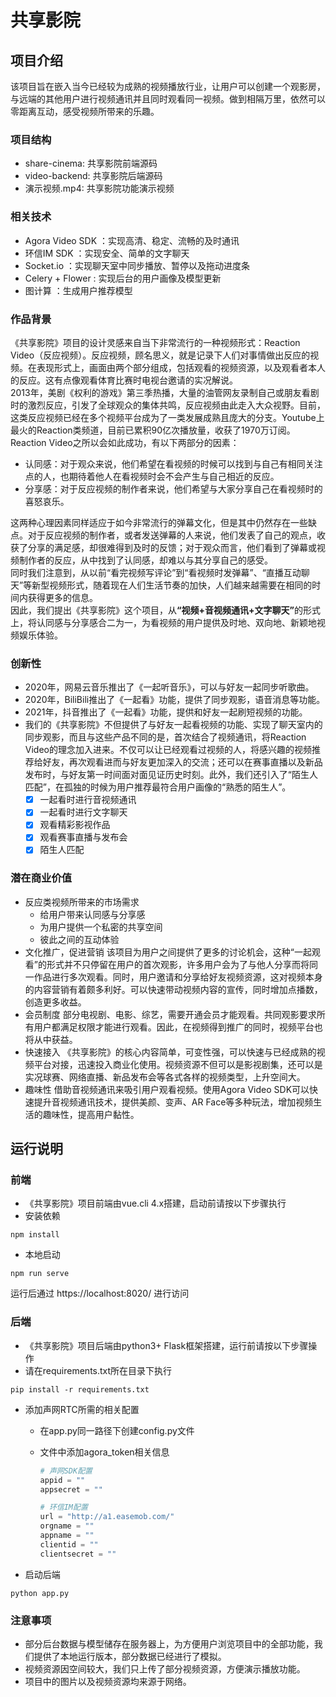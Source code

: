 # 共享影院

## 项目介绍

该项目旨在嵌入当今已经较为成熟的视频播放行业，让用户可以创建一个观影房，与远端的其他用户进行视频通讯并且同时观看同一视频。做到相隔万里，依然可以零距离互动，感受视频所带来的乐趣。

### 项目结构

* share-cinema: 共享影院前端源码
* video-backend: 共享影院后端源码
* 演示视频.mp4: 共享影院功能演示视频

### 相关技术

* Agora Video SDK ：实现高清、稳定、流畅的及时通讯
* 环信IM SDK ：实现安全、简单的文字聊天
* Socket.io ：实现聊天室中同步播放、暂停以及拖动进度条
* Celery + Flower : 实现后台的用户画像及模型更新
* 图计算 ：生成用户推荐模型

### 作品背景

《共享影院》项目的设计灵感来自当下非常流行的一种视频形式：Reaction Video（反应视频）。反应视频，顾名思义，就是记录下人们对事情做出反应的视频。在表现形式上，画面由两个部分组成，包括观看的视频资源，以及观看者本人的反应。这有点像观看体育比赛时电视台邀请的实况解说。<br>
2013年，美剧《权利的游戏》第三季热播，大量的油管网友录制自己或朋友看剧时的激烈反应，引发了全球观众的集体共鸣，反应视频由此走入大众视野。目前，这类反应视频已经在多个视频平台成为了一类发展成熟且庞大的分支。Youtube上最火的Reaction类频道，目前已累积90亿次播放量，收获了1970万订阅。<br>
Reaction Video之所以会如此成功，有以下两部分的因素：

* 认同感：对于观众来说，他们希望在看视频的时候可以找到与自己有相同关注点的人，也期待着他人在看视频时会不会产生与自己相近的反应。
* 分享感：对于反应视频的制作者来说，他们希望与大家分享自己在看视频时的喜怒哀乐。

这两种心理因素同样适应于如今非常流行的弹幕文化，但是其中仍然存在一些缺点。对于反应视频的制作者，或者发送弹幕的人来说，他们发表了自己的观点，收获了分享的满足感，却很难得到及时的反馈；对于观众而言，他们看到了弹幕或视频制作者的反应，从中找到了认同感，却难以与其分享自己的感受。<br>
同时我们注意到，从以前“看完视频写评论”到“看视频时发弹幕”、“直播互动聊天”等新型视频形式，随着现在人们生活节奏的加快，人们越来越需要在相同的时间内获得更多的信息。<br>
因此，我们提出《共享影院》这个项目，从<b>“视频+音视频通讯+文字聊天”</b>的形式上，将认同感与分享感合二为一，为看视频的用户提供及时地、双向地、新颖地视频娱乐体验。<br>

### 创新性

- 2020年，网易云音乐推出了《一起听音乐》，可以与好友一起同步听歌曲。
- 2020年，BiliBili推出了《一起看》功能，提供了同步观影，语音消息等功能。
- 2021年，抖音推出了《一起看》功能，提供和好友一起刷短视频的功能。
- 我们的《共享影院》不但提供了与好友一起看视频的功能、实现了聊天室内的同步观影，而且与这些产品不同的是，首次结合了视频通讯，将Reaction Video的理念加入进来。不仅可以让已经观看过视频的人，将感兴趣的视频推荐给好友，再次观看进而与好友更加深入的交流；还可以在赛事直播以及新品发布时，与好友第一时间面对面见证历史时刻。此外，我们还引入了“陌生人匹配”，在孤独的时候为用户推荐最符合用户画像的“熟悉的陌生人”。
    - [X] 一起看时进行音视频通讯
    - [X] 一起看时进行文字聊天
    - [X] 观看精彩影视作品
    - [X] 观看赛事直播与发布会
    - [X] 陌生人匹配

### 潜在商业价值

* 反应类视频所带来的市场需求
    * 给用户带来认同感与分享感
    * 为用户提供一个私密的共享空间
    * 彼此之间的互动体验
* 文化推广，促进营销
    该项目为用户之间提供了更多的讨论机会，这种“一起观看”的形式并不只停留在用户的首次观影，许多用户会为了与他人分享而将同一作品进行多次观看。同时，用户邀请和分享给好友视频资源，这对视频本身的内容营销有着颇多利好。可以快速带动视频内容的宣传，同时增加点播数，创造更多收益。
* 会员制度
    部分电视剧、电影、综艺，需要开通会员才能观看。共同观影要求所有用户都满足权限才能进行观看。因此，在视频得到推广的同时，视频平台也将从中获益。
* 快速接入
    《共享影院》的核心内容简单，可变性强，可以快速与已经成熟的视频平台对接，迅速投入商业化使用。视频资源不但可以是影视剧集，还可以是实况球赛、网络直播、新品发布会等各式各样的视频类型，上升空间大。
* 趣味性
    借助音视频通讯来吸引用户观看视频。使用Agora Video SDK可以快速提升音视频通讯技术，提供美颜、变声、AR Face等多种玩法，增加视频生活的趣味性，提高用户黏性。


## 运行说明

### 前端

* 《共享影院》项目前端由vue.cli 4.x搭建，启动前请按以下步骤执行
* 安装依赖

```
npm install
```

* 本地启动

```
npm run serve
```

运行后通过 https://localhost:8020/ 进行访问

### 后端

* 《共享影院》项目后端由python3+ Flask框架搭建，运行前请按以下步骤操作
* 请在requirements.txt所在目录下执行
```
pip install -r requirements.txt
```
* 添加声网RTC所需的相关配置
    * 在app.py同一路径下创建config.py文件
    * 文件中添加agora_token相关信息

        ```python
        # 声网SDK配置
        appid = ""
        appsecret = ""

        # 环信IM配置
        url = "http://a1.easemob.com/"
        orgname = ""
        appname = ""
        clientid = ""
        clientsecret = ""
        ```

* 启动后端

```
python app.py
```

### 注意事项

* 部分后台数据与模型储存在服务器上，为方便用户浏览项目中的全部功能，我们提供了本地运行版本，部分数据已经进行了模拟。
* 视频资源因空间较大，我们只上传了部分视频资源，方便演示播放功能。
* 项目中的图片以及视频资源均来源于网络。

